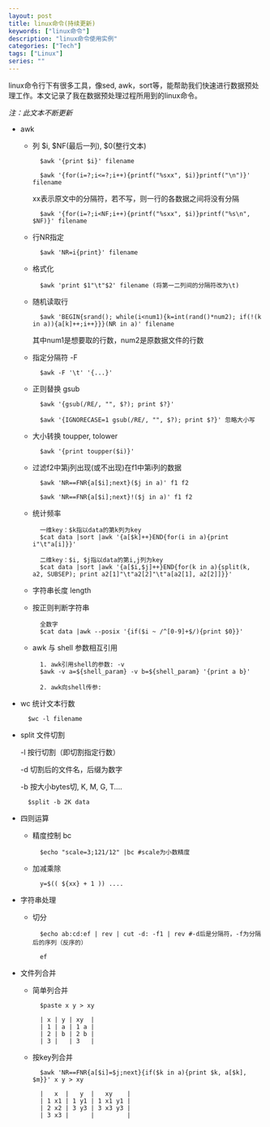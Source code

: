 ```yaml
---
layout: post
title: linux命令(持续更新)
keywords: ["linux命令"]
description: "linux命令使用实例"
categories: ["Tech"]
tags: ["Linux"]
series: ""
---
```


linux命令行下有很多工具，像sed, awk，sort等，能帮助我们快速进行数据预处理工作。本文记录了我在数据预处理过程所用到的linux命令。

*注：此文本不断更新*

- awk

	- 列 \$i, \$NF(最后一列), \$0(整行文本)

			$awk '{print $i}' filename

			$awk '{for(i=?;i<=?;i++){printf("%sxx", $i)}printf("\n")}' filename

		xx表示原文中的分隔符，若不写，则一行的各数据之间将没有分隔

			$awk '{for(i=?;i<NF;i++){printf("%sxx", $i)}printf("%s\n", $NF)}' filename

	- 行NR指定

			$awk 'NR=i{print}' filename

	- 格式化

			$awk 'print $1"\t"$2' filename (将第一二列间的分隔符改为\t)

	- 随机读取行

			$awk 'BEGIN{srand(); while(i<num1){k=int(rand()*num2); if(!(k in a)){a[k]++;i++}}}(NR in a)' filename

		其中num1是想要取的行数，num2是原数据文件的行数

	- 指定分隔符 -F

			$awk -F '\t' '{...}'

	- 正则替换 gsub

			$awk '{gsub(/RE/, "", $?); print $?}'

			$awk '{IGNORECASE=1 gsub(/RE/, "", $?); print $?}' 忽略大小写

	- 大小转换 toupper, tolower

			$awk '{print toupper($i)}'

	- 过滤f2中第j列出现(或不出现)在f1中第i列的数据

			$awk 'NR==FNR{a[$i];next}($j in a)' f1 f2

			$awk 'NR==FNR{a[$i];next}!($j in a)' f1 f2

	- 统计频率

			一维key：$k指以data的第k列为key
			$cat data |sort |awk '{a[$k]++}END{for(i in a){print i"\t"a[i]}}'

			二维key：$i, $j指以data的第i,j列为key
			$cat data |sort |awk '{a[$i,$j]++}END{for(k in a){split(k, a2, SUBSEP); print a2[1]"\t"a2[2]"\t"a[a2[1], a2[2]]}}'

	- 字符串长度 length

	- 按正则判断字符串

			全数字
			$cat data |awk --posix '{if($i ~ /^[0-9]+$/){print $0}}'

	- awk 与 shell 参数相互引用

			1. awk引用shell的参数: -v
			$awk -v a=${shell_param} -v b=${shell_param} '{print a b}'

			2. awk向shell传参:

- wc 统计文本行数

		$wc -l filename

- split 文件切割

	-l 按行切割（即切割指定行数）

	-d 切割后的文件名，后缀为数字

	-b 按大小bytes切, K, M, G, T....

		$split -b 2K data

- 四则运算

	- 精度控制 bc

			$echo "scale=3;121/12" |bc #scale为小数精度

	- 加减乘除

			y=$(( ${xx} + 1 )) ....

- 字符串处理

	- 切分

			$echo ab:cd:ef | rev | cut -d: -f1 | rev #-d后是分隔符，-f为分隔后的序列（反序的）

			ef

- 文件列合并

	- 简单列合并

			$paste x y > xy

			| x | y | xy  |
			| 1	| a | 1	a |
			| 2	| b | 2	b |
			| 3	|	| 3   |

	- 按key列合并

			$awk 'NR==FNR{a[$i]=$j;next}{if($k in a){print $k, a[$k], $m}}' x y > xy

			| 	x  |   y  |   xy    |
			| 1 x1 | 1 y1 | 1 x1 y1 |
			| 2 x2 | 3 y3 | 3 x3 y3 |
			| 3 x3 |      |			|
